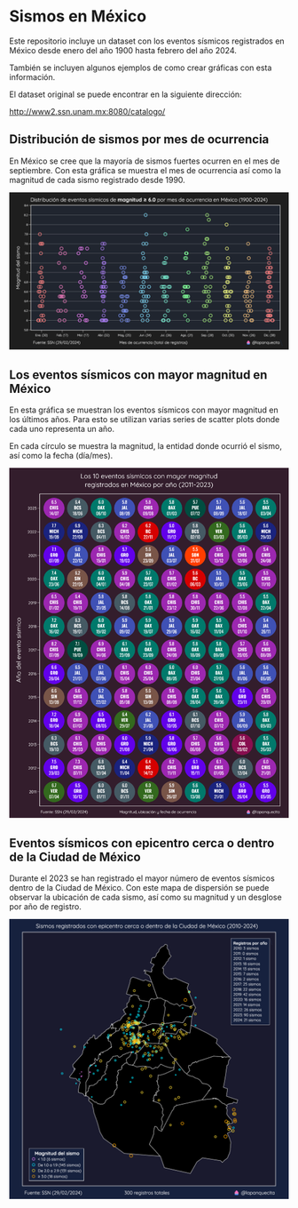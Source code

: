# Sismos en México

Este repositorio incluye un dataset con los eventos sísmicos registrados en México desde enero del año 1900 hasta febrero del año 2024.

También se incluyen algunos ejemplos de como crear gráficas con esta información.

El dataset original se puede encontrar en la siguiente dirección:

http://www2.ssn.unam.mx:8080/catalogo/

## Distribución de sismos por mes de ocurrencia

En México se cree que la mayoría de sismos fuertes ocurren en el mes de septiembre. Con esta gráfica se muestra el mes de ocurrencia así como la magnitud de cada sismo registrado desde 1990.

![Imagen 1](./imgs/strip_chart.png)

## Los eventos sísmicos con mayor magnitud en México

En esta gráfica se muestran los eventos sísmicos con mayor magnitud en los últimos años. Para esto se utilizan varias series de scatter plots donde cada uno representa un año.

En cada círculo se muestra la magnitud, la entidad donde ocurrió el sismo, así como la fecha (día/mes).

![Imagen 2](./imgs/top10.png)

## Eventos sísmicos con epicentro cerca o dentro de la Ciudad de México

Durante el 2023 se han registrado el mayor número de eventos sísmicos dentro de la Ciudad de México. Con este mapa de dispersión se puede observar la ubicación de cada sismo, así como su magnitud y un desglose por año de registro.

![Imagen 3](./imgs/cdmx.png)
